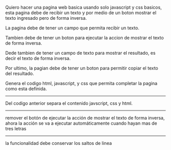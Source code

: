 Quiero hacer una pagina web basica usando solo javascript y css basicos, esta pagina debe de recibir un texto y por medio de un boton mostrar el texto ingresado pero de forma inversa.

La pagina debe de tener un campo que permita recibir un texto.

Tambien debe de tener un boton para ejecutar la accion de mostrar el texto de forma inversa.

Dede tambien de tener un campo de texto para mostrar el resultado, es decir el texto de forma inversa.

Por ultimo, la pagian debe de tener un boton para permitir copiar el texto del resultado.

Genera el codigo html, javascript, y css que permita completar la pagina como esta definida.

----

Del codigo anterior separa el contenido javscript, css y html.

----

remover el botón de ejecutar la acción de mostrar el texto de forma inversa, ahora la acción se va a ejecutar automáticamente cuando hayan mas de tres letras

----

la funcionalidad debe conservar los saltos de linea





